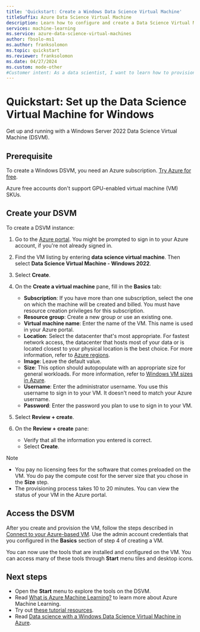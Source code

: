 ```yaml
---
title: 'Quickstart: Create a Windows Data Science Virtual Machine'
titleSuffix: Azure Data Science Virtual Machine
description: Learn how to configure and create a Data Science Virtual Machine on Azure for analytics and machine learning.
services: machine-learning
ms.service: azure-data-science-virtual-machines
author: fbsolo-ms1 
ms.author: franksolomon 
ms.topic: quickstart
ms.reviewer: franksolomon
ms.date: 04/27/2024
ms.custom: mode-other
#Customer intent: As a data scientist, I want to learn how to provision the Windows DSVM so that I can move my existing workflow to the cloud.
---
```


# Quickstart: Set up the Data Science Virtual Machine for Windows

Get up and running with a Windows Server 2022 Data Science Virtual Machine (DSVM).

## Prerequisite

To create a Windows DSVM, you need an Azure subscription. [Try Azure for free](https://azure.com/free).

Azure free accounts don't support GPU-enabled virtual machine (VM) SKUs.

## Create your DSVM

To create a DSVM instance:

1. Go to the [Azure portal](https://portal.azure.com). You might be prompted to sign in to your Azure account, if you're not already signed in.
1. Find the VM listing by entering **data science virtual machine**. Then select **Data Science Virtual Machine - Windows 2022**.

1. Select **Create**.

1. On the **Create a virtual machine** pane, fill in the **Basics** tab:

      * **Subscription**: If you have more than one subscription, select the one on which the machine will be created and billed. You must have resource creation privileges for this subscription.
      * **Resource group**: Create a new group or use an existing one.
      * **Virtual machine name**: Enter the name of the VM. This name is used in your Azure portal.
      * **Location**: Select the datacenter that's most appropriate. For fastest network access, the datacenter that hosts most of your data or is located closest to your physical location is the best choice. For more information, refer to [Azure regions](https://azure.microsoft.com/global-infrastructure/regions/).
      * **Image**: Leave the default value.
      * **Size**: This option should autopopulate with an appropriate size for general workloads. For more information, refer to [Windows VM sizes in Azure](/azure/virtual-machines/sizes).
      * **Username**: Enter the administrator username. You use this username to sign in to your VM. It doesn't need to match your Azure username.
      * **Password**: Enter the password you plan to use to sign in to your VM.
1. Select **Review + create**.
1. On the **Review + create** pane:
   * Verify that all the information you entered is correct.
   * Select **Create**.

> [!NOTE]
> * You pay no licensing fees for the software that comes preloaded on the VM. You do pay the compute cost for the server size that you chose in the **Size** step.
> * The provisioning process takes 10 to 20 minutes. You can view the status of your VM in the Azure portal.

## Access the DSVM

After you create and provision the VM, follow the steps described in [Connect to your Azure-based VM](/azure/marketplace/azure-vm-create-using-approved-base). Use the admin account credentials that you configured in the **Basics** section of step 4 of creating a VM.

You can now use the tools that are installed and configured on the VM. You can access many of these tools through **Start** menu tiles and desktop icons.

## Next steps

* Open the **Start** menu to explore the tools on the DSVM.
* Read [What is Azure Machine Learning?](../overview-what-is-azure-machine-learning.md) to learn more about Azure Machine Learning.
* Try out [these tutorial resources](../index.yml).
* Read [Data science with a Windows Data Science Virtual Machine in Azure](./vm-do-ten-things.md).
